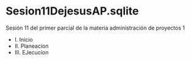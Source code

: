 # Sesion11DejesusAP.sqlite
Sesión 11 del primer parcial de la materia administración de proyectos 1 
- I. Inicio
- II. Planeacion
- III. EJecucion 
